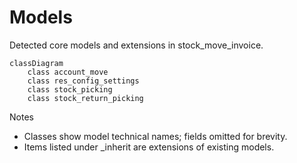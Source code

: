 # Models

Detected core models and extensions in stock_move_invoice.

```mermaid
classDiagram
    class account_move
    class res_config_settings
    class stock_picking
    class stock_return_picking
```

Notes
- Classes show model technical names; fields omitted for brevity.
- Items listed under _inherit are extensions of existing models.

